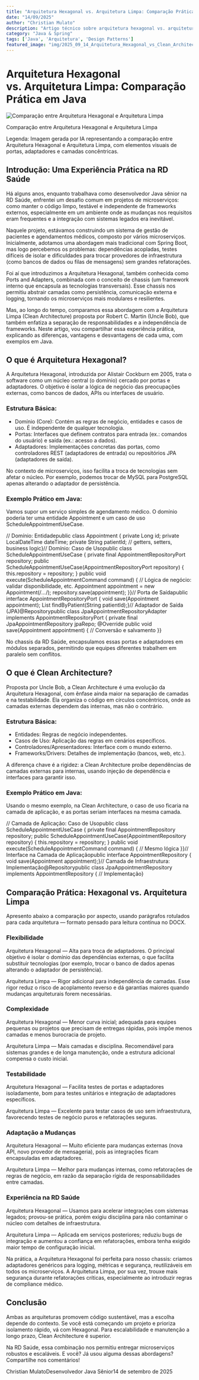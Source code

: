 ```yaml
---
title: "Arquitetura Hexagonal vs. Arquitetura Limpa: Comparação Prática em Java"
date: "14/09/2025"
author: "Christian Mulato"
description: "Artigo técnico sobre arquitetura hexagonal vs. arquitetura limpa: comparação prática em java"
category: "Java & Spring"
tags: ['Java', 'Arquitetura', 'Design Patterns']
featured_image: "img/2025_09_14_Arquitetura_Hexagonal_vs_Clean_Architecture_featured.jpg"
---
```


# Arquitetura Hexagonal vs. Arquitetura Limpa: Comparação Prática em Java

![Comparação entre Arquitetura Hexagonal e Arquitetura Limpa](img/2025_09_14_Arquitetura_Hexagonal_vs_Clean_Architecture_image3.png)

Comparação entre Arquitetura Hexagonal e Arquitetura Limpa

Legenda: Imagem gerada por IA representando a comparação entre Arquitetura Hexagonal e Arquitetura Limpa, com elementos visuais de portas, adaptadores e camadas concêntricas.

## Introdução: Uma Experiência Prática na RD Saúde

Há alguns anos, enquanto trabalhava como desenvolvedor Java sênior na RD Saúde, enfrentei um desafio comum em projetos de microserviços: como manter o código limpo, testável e independente de frameworks externos, especialmente em um ambiente onde as mudanças nos requisitos eram frequentes e a integração com sistemas legados era inevitável.

Naquele projeto, estávamos construindo um sistema de gestão de pacientes e agendamentos médicos, composto por vários microserviços. Inicialmente, adotamos uma abordagem mais tradicional com Spring Boot, mas logo percebemos os problemas: dependências acopladas, testes difíceis de isolar e dificuldades para trocar provedores de infraestrutura (como bancos de dados ou filas de mensagens) sem grandes refatorações.

Foi aí que introduzimos a Arquitetura Hexagonal, também conhecida como Ports and Adapters, combinada com o conceito de chassis (um framework interno que encapsula as tecnologias transversais). Esse chassis nos permitiu abstrair camadas como persistência, comunicação externa e logging, tornando os microserviços mais modulares e resilientes.

Mas, ao longo do tempo, comparamos essa abordagem com a Arquitetura Limpa (Clean Architecture) proposta por Robert C. Martin (Uncle Bob), que também enfatiza a separação de responsabilidades e a independência de frameworks. Neste artigo, vou compartilhar essa experiência prática, explicando as diferenças, vantagens e desvantagens de cada uma, com exemplos em Java.

## O que é Arquitetura Hexagonal?

A Arquitetura Hexagonal, introduzida por Alistair Cockburn em 2005, trata o software como um núcleo central (o domínio) cercado por portas e adaptadores. O objetivo é isolar a lógica de negócio das preocupações externas, como bancos de dados, APIs ou interfaces de usuário.

### Estrutura Básica:

- Domínio (Core): Contém as regras de negócio, entidades e casos de uso. É independente de qualquer tecnologia.
- Portas: Interfaces que definem contratos para entrada (ex.: comandos do usuário) e saída (ex.: acesso a dados).
- Adaptadores: Implementações concretas das portas, como controladores REST (adaptadores de entrada) ou repositórios JPA (adaptadores de saída).

No contexto de microserviços, isso facilita a troca de tecnologias sem afetar o núcleo. Por exemplo, podemos trocar de MySQL para PostgreSQL apenas alterando o adaptador de persistência.

### Exemplo Prático em Java:

Vamos supor um serviço simples de agendamento médico. O domínio poderia ter uma entidade Appointment e um caso de uso ScheduleAppointmentUseCase.

// Domínio: Entidadepublic class Appointment {    private Long id;    private LocalDateTime dateTime;    private String patientId;    // getters, setters, business logic}// Domínio: Caso de Usopublic class ScheduleAppointmentUseCase {    private final AppointmentRepositoryPort repository;    public ScheduleAppointmentUseCase(AppointmentRepositoryPort repository) {        this.repository = repository;    }    public void execute(ScheduleAppointmentCommand command) {        // Lógica de negócio: validar disponibilidade, etc.        Appointment appointment = new Appointment(/*...*/);        repository.save(appointment);    }}// Porta de Saídapublic interface AppointmentRepositoryPort {    void save(Appointment appointment);    List<Appointment> findByPatient(String patientId);}// Adaptador de Saída (JPA)@Repositorypublic class JpaAppointmentRepositoryAdapter implements AppointmentRepositoryPort {    private final JpaAppointmentRepository jpaRepo;    @Override    public void save(Appointment appointment) {        // Conversão e salvamento    }}

No chassis da RD Saúde, encapsulamos essas portas e adaptadores em módulos separados, permitindo que equipes diferentes trabalhem em paralelo sem conflitos.

## O que é Clean Architecture?

Proposta por Uncle Bob, a Clean Architecture é uma evolução da Arquitetura Hexagonal, com ênfase ainda maior na separação de camadas e na testabilidade. Ela organiza o código em círculos concêntricos, onde as camadas externas dependem das internas, mas não o contrário.

### Estrutura Básica:

- Entidades: Regras de negócio independentes.
- Casos de Uso: Aplicação das regras em cenários específicos.
- Controladores/Apresentadores: Interface com o mundo externo.
- Frameworks/Drivers: Detalhes de implementação (bancos, web, etc.).

A diferença chave é a rigidez: a Clean Architecture proíbe dependências de camadas externas para internas, usando injeção de dependência e interfaces para garantir isso.

### Exemplo Prático em Java:

Usando o mesmo exemplo, na Clean Architecture, o caso de uso ficaria na camada de aplicação, e as portas seriam interfaces na mesma camada.

// Camada de Aplicação: Caso de Usopublic class ScheduleAppointmentUseCase {    private final AppointmentRepository repository;    public ScheduleAppointmentUseCase(AppointmentRepository repository) {        this.repository = repository;    }    public void execute(ScheduleAppointmentCommand command) {        // Mesmo lógica    }}// Interface na Camada de Aplicaçãopublic interface AppointmentRepository {    void save(Appointment appointment);}// Camada de Infraestrutura: Implementação@Repositorypublic class JpaAppointmentRepository implements AppointmentRepository {    // Implementação}

## Comparação Prática: Hexagonal vs. Arquitetura Limpa

Apresento abaixo a comparação por aspecto, usando parágrafos rotulados para cada arquitetura — formato pensado para leitura contínua no DOCX.

### Flexibilidade

Arquitetura Hexagonal — Alta para troca de adaptadores. O principal objetivo é isolar o domínio das dependências externas, o que facilita substituir tecnologias (por exemplo, trocar o banco de dados apenas alterando o adaptador de persistência).

Arquitetura Limpa — Rigor adicional para independência de camadas. Esse rigor reduz o risco de acoplamento reverso e dá garantias maiores quando mudanças arquiteturais forem necessárias.

### Complexidade

Arquitetura Hexagonal — Menor curva inicial; adequada para equipes pequenas ou projetos que precisam de entregas rápidas, pois impõe menos camadas e menos burocracia de projeto.

Arquitetura Limpa — Mais camadas e disciplina. Recomendável para sistemas grandes e de longa manutenção, onde a estrutura adicional compensa o custo inicial.

### Testabilidade

Arquitetura Hexagonal — Facilita testes de portas e adaptadores isoladamente, bom para testes unitários e integração de adaptadores específicos.

Arquitetura Limpa — Excelente para testar casos de uso sem infraestrutura, favorecendo testes de negócio puros e refatorações seguras.

### Adaptação a Mudanças

Arquitetura Hexagonal — Muito eficiente para mudanças externas (nova API, novo provedor de mensageria), pois as integrações ficam encapsuladas em adaptadores.

Arquitetura Limpa — Melhor para mudanças internas, como refatorações de regras de negócio, em razão da separação rígida de responsabilidades entre camadas.

### Experiência na RD Saúde

Arquitetura Hexagonal — Usamos para acelerar integrações com sistemas legados; provou-se prática, porém exigiu disciplina para não contaminar o núcleo com detalhes de infraestrutura.

Arquitetura Limpa — Aplicada em serviços posteriores; reduziu bugs de integração e aumentou a confiança em refatorações, embora tenha exigido maior tempo de configuração inicial.

Na prática, a Arquitetura Hexagonal foi perfeita para nosso chassis: criamos adaptadores genéricos para logging, métricas e segurança, reutilizáveis em todos os microserviços. A Arquitetura Limpa, por sua vez, trouxe mais segurança durante refatorações críticas, especialmente ao introduzir regras de compliance médico.

## Conclusão

Ambas as arquiteturas promovem código sustentável, mas a escolha depende do contexto. Se você está começando um projeto e prioriza isolamento rápido, vá com Hexagonal. Para escalabilidade e manutenção a longo prazo, Clean Architecture é superior.

Na RD Saúde, essa combinação nos permitiu entregar microserviços robustos e escaláveis. E você? Já usou alguma dessas abordagens? Compartilhe nos comentários!

Christian MulatoDesenvolvedor Java Sênior14 de setembro de 2025
